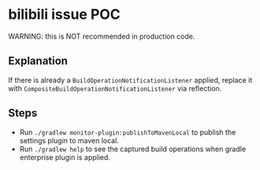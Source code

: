 # bilibili issue POC

WARNING: this is NOT recommended in production code.

## Explanation

If there is already a `BuildOperationNotificationListener` applied, replace it with `CompositeBuildOperationNotificationListener`
via reflection.

## Steps

- Run `./gradlew monitor-plugin:publishToMavenLocal` to publish the settings plugin to maven local.
- Run `./gradlew help` to see the captured build operations when gradle enterprise plugin is applied.

